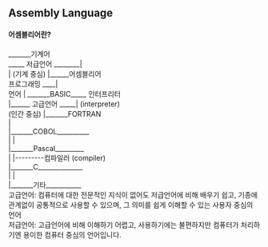 <h2>Assembly Language</h2>

<h4>어셈블리어란?</h4>
                                        _______기계어<br>
                _____ 저급언어  ________|<br>
               |     (기계 중심)        |______어셈블리어<br>
프로그래밍  ____|<br>
  언어         |                       _______BASIC_____ 인터프리터<br>
               |______ 고급언어  _____|                 (interpreter)<br>
                      (인간 중심)     |_______FORTRAN<br>
                                     |<br>
                                     |_______COBOL__________<br>
                                     |                     |<br>
                                     |_______Pascal_________<br>
                                     |                     |---------컴파일러 (compiler)<br>
                                     |_______C______________<br>
                                     |                     |<br>
                                     |_______기타___________<br>
고급언어: 컴퓨터에 대한 전문적인 지식이 없어도 저급언어에 비해 배우기 쉽고, 기종에 관계없이 공통적으로 사용할 수 있으며, 그 의미를 쉽게 이해할 수 있는 사용자 중심의 언어<br>
저급언어: 고급언어에 비해 이해하기 어렵고, 사용하기에는 불편하지만 컴퓨터가 처리하기엔 용이한 컴퓨터 중심의 언어입니다.<br>